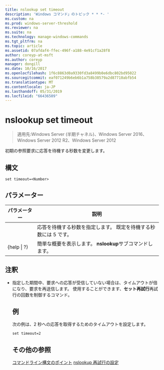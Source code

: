 ```yaml
---
title: nslookup set timeout
description: 'Windows コマンド」のトピック * * *- '
ms.custom: na
ms.prod: windows-server-threshold
ms.reviewer: na
ms.suite: na
ms.technology: manage-windows-commands
ms.tgt_pltfrm: na
ms.topic: article
ms.assetid: 07afdaf4-ffec-496f-a188-4e91cf1a28f8
author: coreyp-at-msft
ms.author: coreyp
manager: dongill
ms.date: 10/16/2017
ms.openlocfilehash: 1f6c8863d0a9330fd3a8499b0e6dbc802bd95022
ms.sourcegitcommit: eaf071249b6eb6b1a758b38579a2d87710abfb54
ms.translationtype: MT
ms.contentlocale: ja-JP
ms.lasthandoff: 05/31/2019
ms.locfileid: "66436509"
---
```

# <a name="nslookup-set-timeout"></a>nslookup set timeout

>適用先:Windows Server (半期チャネル)、Windows Server 2016、Windows Server 2012 R2、Windows Server 2012

初期の参照要求に応答を待機する秒数を変更します。
## <a name="syntax"></a>構文
```
set timeout=<Number>
```
## <a name="parameters"></a>パラメーター

|    パラメーター    |                                           説明                                            |
|-----------------|--------------------------------------------------------------------------------------------------|
|    <Number>     | 応答を待機する秒数を指定します。 既定を待機する秒数には 5 です。 |
| {help &#124; ?} |                      簡単な概要を表示します。 **nslookup**サブコマンドします。                       |

## <a name="remarks"></a>注釈
- 指定した期間中、要求への応答が受信していない場合は、タイムアウトが倍になり、要求を再送信します。 使用することができます、**セット再試行**再試行の回数を制御するコマンド。
  ## <a name="BKMK_examples"></a>例
  次の例は、2 秒への応答を取得するためのタイムアウトを設定します。
  ```
  set timeout=2
  ```
  ## <a name="additional-references"></a>その他の参照
  [コマンドライン構文のポイント](command-line-syntax-key.md)
  [nslookup 再試行の設定](nslookup-set-retry.md)

